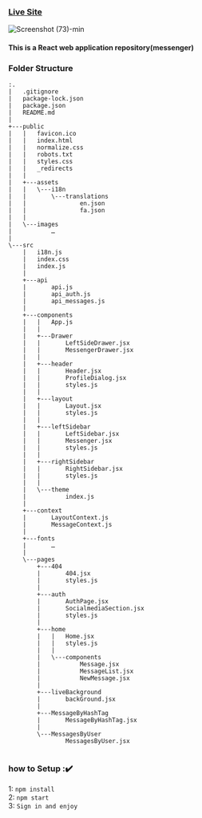 ### [Live Site](https://messenger-ep.vercel.app/)

![Screenshot (73)-min](https://user-images.githubusercontent.com/91010211/200208776-870c6b6a-eae7-4691-b4a4-56ed1fd9ce61.png)


#### This is a React web application repository(messenger)

### Folder Structure
```
:.
|   .gitignore
|   package-lock.json
|   package.json
|   README.md
|   
+---public
|   |   favicon.ico
|   |   index.html
|   |   normalize.css
|   |   robots.txt
|   |   styles.css
|   |   _redirects
|   |   
|   +---assets
|   |   \---i18n
|   |       \---translations
|   |               en.json
|   |               fa.json
|   |               
|   \---images
|           …
|           
\---src
    |   i18n.js
    |   index.css
    |   index.js
    |   
    +---api
    |       api.js
    |       api_auth.js
    |       api_messages.js
    |       
    +---components
    |   |   App.js
    |   |   
    |   +---Drawer
    |   |       LeftSideDrawer.jsx
    |   |       MessengerDrawer.jsx
    |   |       
    |   +---header
    |   |       Header.jsx
    |   |       ProfileDialog.jsx
    |   |       styles.js
    |   |       
    |   +---layout
    |   |       Layout.jsx
    |   |       styles.js
    |   |       
    |   +---leftSidebar
    |   |       LeftSidebar.jsx
    |   |       Messenger.jsx
    |   |       styles.js
    |   |       
    |   +---rightSidebar
    |   |       RightSidebar.jsx
    |   |       styles.js
    |   |       
    |   \---theme
    |           index.js
    |           
    +---context
    |       LayoutContext.js
    |       MessageContext.js
    |       
    +---fonts
    |       …
    |
    \---pages
        +---404
        |       404.jsx
        |       styles.js
        |       
        +---auth
        |       AuthPage.jsx
        |       SocialmediaSection.jsx
        |       styles.js
        |       
        +---home
        |   |   Home.jsx
        |   |   styles.js
        |   |   
        |   \---components
        |           Message.jsx
        |           MessageList.jsx
        |           NewMessage.jsx
        |           
        +---liveBackground
        |       backGround.jsx
        |       
        +---MessageByHashTag
        |       MessageByHashTag.jsx
        |       
        \---MessagesByUser
                MessagesByUser.jsx
                
```

### how to Setup ::heavy_check_mark: <br/>
1: ``npm install``<br/>
2: ``npm start``<br/>
3: ``Sign in and enjoy``
